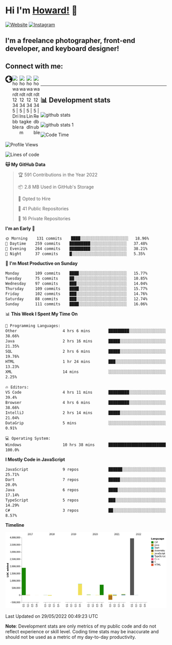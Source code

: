 # Hi I'm [Howard!][website] 👋

[![Website](https://img.shields.io/website?label=howardt12345.com&style=for-the-badge&url=https%3A%2F%2Fhowardt12345.com)](https://howardt12345.com)
[![Instagram](https://img.shields.io/badge/instagram-%23E4405F.svg?&style=for-the-badge&logo=instagram&logoColor=white)](https://instagram.com/howardt12345)

I'm a freelance photographer, front-end developer, and keyboard designer!
---

## Connect with me:

[<img align="left" alt="howardt12345.com" width="22px" src="https://raw.githubusercontent.com/iconic/open-iconic/master/svg/globe.svg" />][website]
[<img align="left" alt="howardt12345 | Dribbble" width="22px" src="https://cdn.jsdelivr.net/npm/simple-icons@v3/icons/dribbble.svg" />][dribbble]
[<img align="left" alt="howardt12345 | Instagram" width="22px" src="https://cdn.jsdelivr.net/npm/simple-icons@v3/icons/instagram.svg" />][instagram]
[<img align="left" alt="howardt12345 | LinkedIn" width="22px" src="https://cdn.jsdelivr.net/npm/simple-icons@v3/icons/linkedin.svg" />][linkedin]
[<img align="left" alt="howardt12345 | Redbubble" width="22px" src="https://cdn.jsdelivr.net/npm/simple-icons@v3/icons/redbubble.svg" />][redbubble]

<br />

---

## 📊 Development stats

![github stats](https://github-readme-stats.vercel.app/api?username=howardt12345&show_icons=true&hide_border=true&theme=dark&hide=contribs,issues)

![github stats 1](https://github-readme-stats.vercel.app/api/top-langs?username=howardt12345&langs_count=8&show_icons=true&hide_border=true&theme=dark&layout=compact)

<!--START_SECTION:waka-->
![Code Time](http://img.shields.io/badge/Code%20Time-0%20secs-blue)

![Profile Views](http://img.shields.io/badge/Profile%20Views-0-blue)

![Lines of code](https://img.shields.io/badge/From%20Hello%20World%20I%27ve%20Written-7%20Million%20lines%20of%20code-blue)

**🐱 My GitHub Data** 

> 🏆 591 Contributions in the Year 2022
 > 
> 📦 2.8 MB Used in GitHub's Storage 
 > 
> 💼 Opted to Hire
 > 
> 📜 41 Public Repositories 
 > 
> 🔑 16 Private Repositories  
 > 
**I'm an Early 🐤** 

```text
🌞 Morning    131 commits    ████░░░░░░░░░░░░░░░░░░░░░   18.96% 
🌆 Daytime    259 commits    █████████░░░░░░░░░░░░░░░░   37.48% 
🌃 Evening    264 commits    █████████░░░░░░░░░░░░░░░░   38.21% 
🌙 Night      37 commits     █░░░░░░░░░░░░░░░░░░░░░░░░   5.35%

```
📅 **I'm Most Productive on Sunday** 

```text
Monday       109 commits    ████░░░░░░░░░░░░░░░░░░░░░   15.77% 
Tuesday      75 commits     ██░░░░░░░░░░░░░░░░░░░░░░░   10.85% 
Wednesday    97 commits     ███░░░░░░░░░░░░░░░░░░░░░░   14.04% 
Thursday     109 commits    ████░░░░░░░░░░░░░░░░░░░░░   15.77% 
Friday       102 commits    ███░░░░░░░░░░░░░░░░░░░░░░   14.76% 
Saturday     88 commits     ███░░░░░░░░░░░░░░░░░░░░░░   12.74% 
Sunday       111 commits    ████░░░░░░░░░░░░░░░░░░░░░   16.06%

```


📊 **This Week I Spent My Time On** 

```text
💬 Programming Languages: 
Other                    4 hrs 6 mins        █████████░░░░░░░░░░░░░░░░   38.66% 
Java                     2 hrs 16 mins       █████░░░░░░░░░░░░░░░░░░░░   21.35% 
SQL                      2 hrs 6 mins        █████░░░░░░░░░░░░░░░░░░░░   19.76% 
HTML                     1 hr 24 mins        ███░░░░░░░░░░░░░░░░░░░░░░   13.23% 
XML                      14 mins             ░░░░░░░░░░░░░░░░░░░░░░░░░   2.25%

🔥 Editors: 
VS Code                  4 hrs 11 mins       █████████░░░░░░░░░░░░░░░░   39.4% 
Browser                  4 hrs 6 mins        █████████░░░░░░░░░░░░░░░░   38.66% 
IntelliJ                 2 hrs 14 mins       █████░░░░░░░░░░░░░░░░░░░░   21.04% 
DataGrip                 5 mins              ░░░░░░░░░░░░░░░░░░░░░░░░░   0.91%

💻 Operating System: 
Windows                  10 hrs 38 mins      █████████████████████████   100.0%

```

**I Mostly Code in JavaScript** 

```text
JavaScript               9 repos             ██████░░░░░░░░░░░░░░░░░░░   25.71% 
Dart                     7 repos             █████░░░░░░░░░░░░░░░░░░░░   20.0% 
Java                     6 repos             ████░░░░░░░░░░░░░░░░░░░░░   17.14% 
TypeScript               5 repos             ███░░░░░░░░░░░░░░░░░░░░░░   14.29% 
C#                       3 repos             ██░░░░░░░░░░░░░░░░░░░░░░░   8.57%

```


**Timeline**

![Chart not found](https://raw.githubusercontent.com/howardt12345/howardt12345/master/charts/bar_graph.png) 


 Last Updated on 29/05/2022 00:49:23 UTC
<!--END_SECTION:waka-->

**Note**: Development stats are only metrics of my public code and do not reflect experience or skill level. Coding time stats may be inaccurate and should not be used as a metric of my day-to-day productivity.

[website]: https://howardt12345.com
[dribbble]: https://dribbble.com/howardt12345
[instagram]: https://instagram.com/howardt12345
[linkedin]: https://linkedin.com/in/howardt12345
[redbubble]: https://www.redbubble.com/people/howardt12345/
